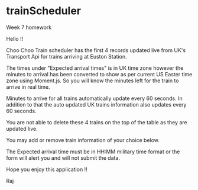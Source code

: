 # trainScheduler
Week 7 homework

Hello !!

Choo Choo Train scheduler has the first 4 records updated live from UK's Transport Api for trains arriving at Euston Station.

The times under "Expected arrival times" is in UK time zone however the minutes to arrival has been converted to show as per current US Easter time zone using Moment.js. So you will know the minutes left for the train to arrive in real time.

Minutes to arrive for all trains automatically update every 60 seconds. In addition to that the auto updated UK trains information also updates every 60 seconds.

You are not able to delete these 4 trains on the top of the table as they are updated live.

You may add or remove train information of your choice below.

The Expected arrival time must be in HH:MM military time format or the form will alert you and will not submit the data.

Hope you enjoy this application !!

Raj
